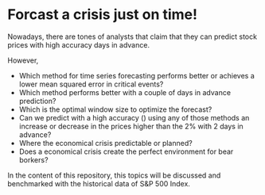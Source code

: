 # Forcast a crisis just on time!

Nowadays, there are tones of analysts that claim that they can predict stock prices with high accuracy days in advance.

However, 

* Which method for time series forecasting performs better or achieves a lower mean squared error in critical events?
* Which method performs better with a couple of days in advance prediction?
* Which is the optimal window size to optimize the forecast?
* Can we predict with a high accuracy () using any of those methods an increase or decrease in the prices higher than the 2% with 2 days in advance?
* Where the economical crisis predictable or planned?
* Does a economical crisis create the perfect environment for bear borkers?

In the content of this repository, this topics will be discussed and benchmarked with the historical data of S&P 500 Index.
